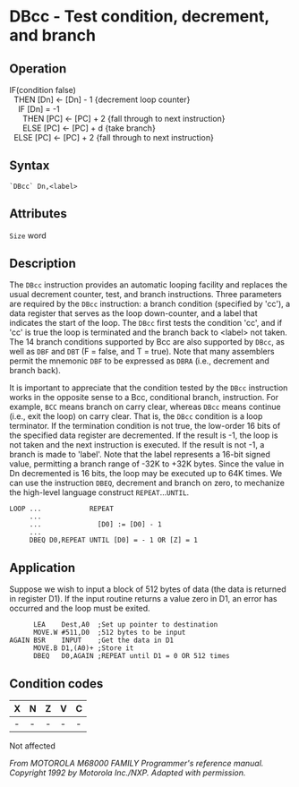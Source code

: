 # DBcc - Test condition, decrement, and branch

## Operation
IF(condition false)<br/>
&nbsp;&nbsp;THEN [Dn] ← [Dn] - 1 {decrement loop counter}<br/>
&nbsp;&nbsp;&nbsp;&nbsp;IF [Dn] = -1<br/>
&nbsp;&nbsp;&nbsp;&nbsp;&nbsp;&nbsp;THEN [PC] ← [PC] + 2 {fall through to next instruction}<br/>
&nbsp;&nbsp;&nbsp;&nbsp;&nbsp;&nbsp;ELSE [PC] ← [PC] + d {take branch}<br/>
&nbsp;&nbsp;ELSE [PC] ← [PC] + 2 {fall through to next instruction}<br/>

## Syntax
```assembly
`DBcc` Dn,<label>
```
## Attributes
`Size` word

## Description
The `DBcc` instruction provides an automatic looping facility and
replaces the usual decrement counter, test, and branch instructions. Three parameters are required by the `DBcc` instruction: a
branch condition (specified by 'cc'), a data register that serves as
the loop down-counter, and a label that indicates the start of the
loop. The `DBcc` first tests the condition 'cc', and if 'cc' is true the
loop is terminated and the branch back to \<label\> not taken.
The 14 branch conditions supported by Bcc are also supported
by `DBcc`, as well as `DBF` and `DBT` (F = false, and T = true). Note
that many assemblers permit the mnemonic `DBF` to be expressed
as `DBRA` (i.e., decrement and branch back).

It is important to appreciate that the condition tested by the `DBcc`
instruction works in the opposite sense to a Bcc, conditional branch,
instruction. For example, `BCC` means branch on carry clear,
whereas `DBcc` means continue (i.e., exit the loop) on carry clear.
That is, the `DBcc` condition is a loop terminator. If the termination
condition is not true, the low-order 16 bits of the specified data
register are decremented. If the result is -1, the loop is not taken
and the next instruction is executed. If the result is not -1, a
branch is made to 'label'. Note that the label represents a 16-bit
signed value, permitting a branch range of -32K to +32K bytes.
Since the value in Dn decremented is 16 bits, the loop may be
executed up to 64K times.
We can use the instruction `DBEQ`, decrement and branch on zero,
to mechanize the high-level language construct `REPEAT`...`UNTIL`.

```
LOOP ...            REPEAT
     ...
     ...              [D0] := [D0] - 1
     ...
     DBEQ D0,REPEAT UNTIL [D0] = - 1 OR [Z] = 1
```

## Application
Suppose we wish to input a block of 512 bytes of data (the data is
returned in register D1). If the input routine returns a value zero
in D1, an error has occurred and the loop must be exited.

```assembly
      LEA    Dest,A0  ;Set up pointer to destination
      MOVE.W #511,D0  ;512 bytes to be input
AGAIN BSR    INPUT    ;Get the data in D1
      MOVE.B D1,(A0)+ ;Store it
      DBEQ   D0,AGAIN ;REPEAT until D1 = 0 OR 512 times
```

## Condition codes
|X|N|Z|V|C|
|--|--|--|--|--|
|-|-|-|-|-|

Not affected

*From MOTOROLA M68000 FAMILY Programmer's reference manual. Copyright 1992 by Motorola Inc./NXP. Adapted with permission.*